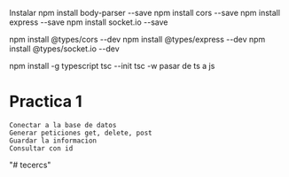 Instalar
npm install body-parser --save
npm install cors --save
npm install express --save
npm install socket.io --save

npm install @types/cors --dev
npm install @types/express --dev
npm install @types/socket.io --dev


npm install -g typescript
tsc --init 
tsc -w pasar de ts a js

# Practica 1
```
Conectar a la base de datos
Generar peticiones get, delete, post
Guardar la informacion 
Consultar con id
```



"# tecercs" 
